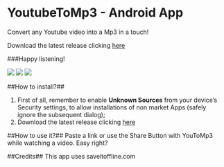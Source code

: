 # YoutubeToMp3 - Android App
Convert any Youtube video into a Mp3 in a touch!

Download the latest release clicking [here](https://github.com/makebit/YoutubeToMp3/blob/master/YoutubeToMp3.apk)

###Happy listening!

![](http://s9.postimg.org/3wjxk0cgb/home_smartphone_en.png)
![](http://s9.postimg.org/vxxyxphqj/youtube_click.png)
![](http://s9.postimg.org/3mcf0nxu3/youtube_share.png)


##How to install?##

 1. First of all, remember to enable **Unknown Sources** from your device’s Security settings, to allow installations of non market Apps (safely ignore the subsequent dialog);
 2. Download the latest release clicking [here](https://github.com/makebit/YoutubeToMp3/blob/master/YoutubeToMp3.apk)

##How to use it?##
Paste a link or use the Share Button with YouToMp3 while watching a video.
Easy right?

##Credits##
This app uses saveitoffline.com